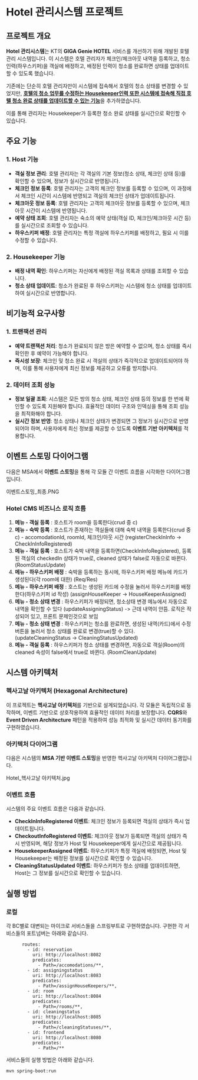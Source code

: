 # Hotel 관리시스템 프로젝트

## 프로젝트 개요
**Hotel 관리시스템**는 KT의 **GIGA Genie HOTEL** 서비스를 개선하기 위해 개발된 호텔 관리 시스템입니다. 이 시스템은 호텔 관리자가 체크인/체크아웃 내역을 등록하고, 청소 인력(하우스키퍼)을 객실에 배정하고, 배정된 인력이 청소를 완료하면 상태를 업데이트할 수 있도록 했습니다. 

기존에는 단순히 호텔 관리자만이 시스템에 접속해서 호텔의 청소 상태를 변경할 수 있었지만, <u>**호텔의 청소 업무를 수정하는 Housekeeper인력 또한 시스템에 접속해 직접 호텔 청소 완료 상태를 업데이트할 수 있는 기능**</u>을 추가하였습니다. 

이를 통해 관리자는 Housekeeper가 등록한 청소 완료 상태를 실시간으로 확인할 수 있습니다. 

## 주요 기능

### 1. Host 기능
- **객실 정보 관리**: 호텔 관리자는 각 객실의 기본 정보(청소 상태, 체크인 상태 등)를 확인할 수 있으며, 정보가 실시간으로 반영됩니다.
- **체크인 정보 등록**: 호텔 관리자는 고객의 체크인 정보를 등록할 수 있으며, 이 과정에서 체크인 시간이 시스템에 반영되고 객실의 체크인 상태가 업데이트됩니다.
- **체크아웃 정보 등록**: 호텔 관리자는 고객의 체크아웃 정보를 등록할 수 있으며, 체크아웃 시간이 시스템에 반영됩니다.
- **예약 상태 조회**: 호텔 관리자는 숙소의 예약 상태(객실 ID, 체크인/체크아웃 시간 등)를 실시간으로 조회할 수 있습니다.
- **하우스키퍼 배정**: 호텔 관리자는 특정 객실에 하우스키퍼를 배정하고, 필요 시 이를 수정할 수 있습니다.

### 2. Housekeeper 기능
- **배정 내역 확인**: 하우스키퍼는 자신에게 배정된 객실 목록과 상태를 조회할 수 있습니다.
- **청소 상태 업데이트**: 청소가 완료된 후 하우스키퍼는 시스템에 청소 상태를 업데이트하여 실시간으로 반영합니다.

## 비기능적 요구사항

### 1. 트랜잭션 관리
- **예약 트랜잭션 처리**: 청소가 완료되지 않은 방은 예약할 수 없으며, 청소 상태를 즉시 확인한 후 예약이 가능해야 합니다.
- **즉시성 보장**: 체크인 및 청소 완료 시 객실의 상태가 즉각적으로 업데이트되어야 하며, 이를 통해 사용자에게 최신 정보를 제공하고 오류를 방지합니다.

### 2. 데이터 조회 성능
- **정보 일괄 조회**: 시스템은 모든 방의 청소 상태, 체크인 상태 등의 정보를 한 번에 확인할 수 있도록 지원해야 합니다. 효율적인 데이터 구조와 인덱싱을 통해 조회 성능을 최적화해야 합니다.
- **실시간 정보 반영**: 청소 상태나 체크인 상태가 변경되면 그 정보가 실시간으로 반영되어야 하며, 사용자에게 최신 정보를 제공할 수 있도록 **이벤트 기반 아키텍처**를 적용합니다.


## 이벤트 스토밍 다이어그램

다음은 MSA에서 **이벤트 스토밍**을 통해 각 모듈 간 이벤트 흐름을 시각화한 다이어그램입니다.

이벤트스토밍_최종.PNG

### Hotel CMS 비즈니스 로직 흐름

1. **메뉴 - 객실 등록** : 호스트가 room을 등록한다(crud 중 c)
2. **메뉴 - 숙박 등록** : 호스트가 존재하는 객실들에 대해 숙박 내역을 등록한다(crud 중 c) - accomodationId, roomId, 체크인/아웃 시간 (registerCheckInInfo -> CheckInInfoRegistered)
3. **메뉴 - 객실 등록** : 호스트가 숙박 내역을 등록하면(CheckInInfoRegistered), 등록된 객실의 checkedIn 상태가 true로, cleaned 상태가 false로 자동으로 바뀐다. (RoomStatusUpdate)
4. **메뉴 - 하우스키퍼 배정** : 숙박을 등록하는 동시에, 하우스키퍼 배정 메뉴에 카드가 생성된다(각 room에 대한) (Req/Res)
5. **메뉴 - 하우스키퍼 배정** : 호스트는 생성된 카드에 수정을 눌러서 하우스키퍼를 배정한다(하우스키퍼 id 작성) (assignHouseKeeper -> HouseKeeperAssigned)
6. **메뉴 - 청소 상태 변경** : 하우스키퍼가 배정되면, 청소상태 변경 메뉴에서 자동으로 내역을 확인할 수 있다 (updateAssigningStatus) -> 근데 내역이 안뜸. 로직은 작성되어 있고, 프론트 문제인것으로 보임
7. **메뉴 - 청소 상태 변경** : 하우스키퍼는 청소를 완료하면, 생성된 내역(카드)에서 수정 버튼을 눌러서 청소 상태를 완료로 변경(true)할 수 있다. (updateCleaningStatus -> CleaningStatusUpdated)
8. **메뉴 - 객실 등록** : 하우스키퍼가 청소 상태를 변경하면, 자동으로 객실(Room)의 cleaned 속성이 false에서 true로 바뀐다. (RoomCleanUpdate)





## 시스템 아키텍처

### 헥사고날 아키텍처 (Hexagonal Architecture)
이 프로젝트는 **헥사고날 아키텍처**를 기반으로 설계되었습니다. 각 모듈은 독립적으로 동작하며, 이벤트 기반으로 상호작용하여 효율적인 데이터 처리를 보장합니다. **CQRS**와 **Event Driven Architecture** 패턴을 적용하여 성능 최적화 및 실시간 데이터 동기화를 구현하였습니다.

### 아키텍처 다이어그램
다음은 시스템의 **MSA 기반 이벤트 스토밍**을 반영한 헥사고날 아키텍처 다이어그램입니다.

Hotel_헥사고날 아키텍처.jpg

### 이벤트 흐름
시스템의 주요 이벤트 흐름은 다음과 같습니다.

- **CheckInInfoRegistered 이벤트**: 체크인 정보가 등록되면 객실의 상태가 즉시 업데이트됩니다.
- **CheckoutInfoRegistered 이벤트**: 체크아웃 정보가 등록되면 객실의 상태가 즉시 반영되며, 해당 정보가 Host 및 Housekeeper에게 실시간으로 제공됩니다.
- **HousekeeperAssigned 이벤트**: 하우스키퍼가 특정 객실에 배정되면, Host 및 Housekeeper는 배정된 정보를 실시간으로 확인할 수 있습니다.
- **CleaningStatusUpdated 이벤트**: 하우스키퍼가 청소 상태를 업데이트하면, Host는 그 정보를 실시간으로 확인할 수 있습니다.



## 실행 방법
### 로컬
각 BC별로 대변되는 마이크로 서비스들을 스프링부트로 구현하였습니다. 구현한 각 서비스들의 포트넘버는 아래와 같습니다.

```
      routes:
        - id: reservation
          uri: http://localhost:8082
          predicates:
            - Path=/accomodations/**, 
        - id: assigningstatus
          uri: http://localhost:8083
          predicates:
            - Path=/assignHouseKeepers/**, 
        - id: room
          uri: http://localhost:8084
          predicates:
            - Path=/rooms/**, 
        - id: cleaningstatus
          uri: http://localhost:8085
          predicates:
            - Path=/cleaningStatuses/**, 
        - id: frontend
          uri: http://localhost:8080
          predicates:
            - Path=/**
```
서비스들의 실행 방법은 아래와 같습니다.
```
mvn spring-boot:run
```


